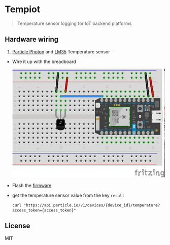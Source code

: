 # Tempiot

> Temperature sensor logging for IoT backend platforms

## Hardware wiring

1. [Particle Photon](https://store.particle.io/collections/photon) and [LM35](http://www.ti.com/product/LM35) Temperature sensor
- Wire it up with the breadboard

  ![](wiring/wiring.jpg)
- Flash the [firmware](firmware.ino)
- get the temperature sensor value from the key `result`

  ```
  curl "https://api.particle.io/v1/devices/{device_id}/temperature?access_token={access_token}"
  ```

## License

MIT

